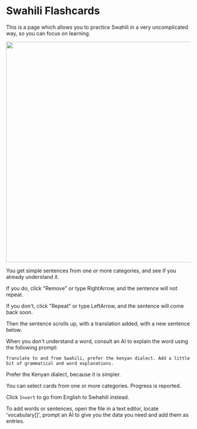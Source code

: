 # Swahili Flashcards

This is a page which allows you to practice Swahili in a very uncomplicated way, so you can focus on learning. 

<img src="https://github.com/user-attachments/assets/2495b776-6483-4f6b-bff3-d7165043ebb7" width="600">

You get simple sentences from one or more categories, and see if you already understand it. 

If you do, click "Remove" or type RightArrow, and the sentence will not repeat. 

If you don't, click "Repeat" or type LeftArrow, and the sentence will come back soon. 

Then the sentence scrolls up, with a translation added, with a new sentence below. 

When you don't understand a word, consult an AI to explain the word using the following prompt: 

    Translate to and from Swahili, prefer the kenyan dialect. Add a little bit of grammatical and word explanations.

Prefer the Kenyan dialect, because it is simpler. 

You can select cards from one or more categories. Progress is reported. 

Click `Invert` to go from English to Swhahili instead. 

To add words or sentences, open the file in a text editor, locate 'vocabulary[]', prompt an AI to give you the data you need and add them as entries. 


